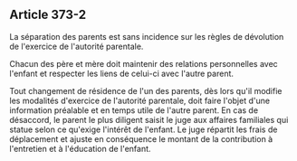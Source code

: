 Article 373-2
----
La séparation des parents est sans incidence sur les règles de dévolution de
l'exercice de l'autorité parentale.

Chacun des père et mère doit maintenir des relations personnelles avec l'enfant
et respecter les liens de celui-ci avec l'autre parent.

Tout changement de résidence de l'un des parents, dès lors qu'il modifie les
modalités d'exercice de l'autorité parentale, doit faire l'objet d'une
information préalable et en temps utile de l'autre parent. En cas de désaccord,
le parent le plus diligent saisit le juge aux affaires familiales qui statue
selon ce qu'exige l'intérêt de l'enfant. Le juge répartit les frais de
déplacement et ajuste en conséquence le montant de la contribution à l'entretien
et à l'éducation de l'enfant.
